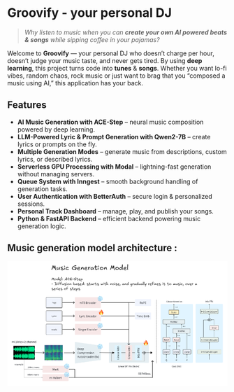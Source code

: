 #  Groovify - your personal DJ
> *Why listen to music when you can **create your own AI powered beats & songs** while sipping coffee in your pajamas?*

Welcome to **Groovify** — your personal DJ who doesn’t charge per hour, doesn’t judge your music taste, and never gets tired. By using **deep learning**, this project turns code into **tunes** & **songs**. Whether you want lo-fi vibes, random chaos, rock music or just want to brag that you “composed a music using AI,” this application has your back.

##  Features

- **AI Music Generation with ACE-Step** – neural music composition powered by deep learning.  
- **LLM-Powered Lyric & Prompt Generation with Qwen2-7B** – create lyrics or prompts on the fly.  
- **Multiple Generation Modes** – generate music from descriptions, custom lyrics, or described lyrics.  
- **Serverless GPU Processing with Modal** – lightning-fast generation without managing servers.  
- **Queue System with Inngest** – smooth background handling of generation tasks.  
- **User Authentication with BetterAuth** – secure login & personalized sessions.  
- **Personal Track Dashboard** – manage, play, and publish your songs.  
- **Python & FastAPI Backend** – efficient backend powering music generation logic.

## **Music generation model architecture** :  

![ACE-Step Architecture](Untitled-2025-06-24-1252.png)